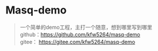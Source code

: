 # Masq-demo

> 一个简单的demo工程，主打一个随意，想到哪里写到哪里  
> github：https://github.com/kfw5264/masq-demo  
> gitee： https://gitee.com/kfw5264/masq-demo   
